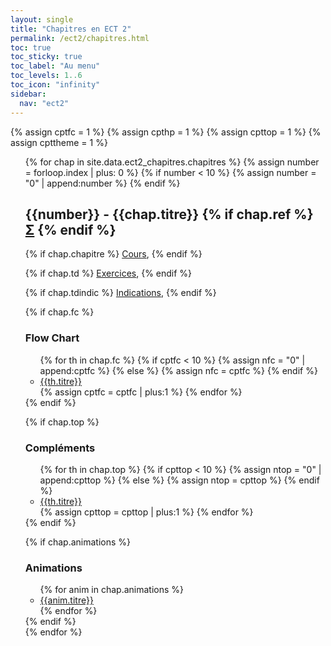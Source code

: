 ```yaml
---
layout: single
title: "Chapitres en ECT 2"
permalink: /ect2/chapitres.html
toc: true
toc_sticky: true
toc_label: "Au menu"
toc_levels: 1..6
toc_icon: "infinity"
sidebar:
  nav: "ect2"
---
```


{% assign cptfc = 1 %}
{% assign cpthp = 1 %}
{% assign cpttop = 1 %}
{% assign cpttheme = 1 %}

<ul start="0" style="list-style-type:none">
{% for chap in site.data.ect2_chapitres.chapitres %}
{% assign number = forloop.index | plus: 0 %}
{% if number < 10 %}
{% assign number = "0" | append:number %}
{% endif %}
<li>
<h2 class="mycss" id="chap_{{number}}">{{number}} - {{chap.titre}}
{% if chap.ref %}
<a href="./ect2_doc/ref/{{chap.ref}}" class="ref">&Sigma;</a>
{% endif %}</h2>
{% if chap.chapitre %}
<a href="./ect2_doc/ect2-chap{{number}}.pdf">Cours</a>,
{% endif %}

{% if chap.td %}
<a href="./ect2_doc/ect2-exos{{number}}.pdf">Exercices</a>,
{% endif %}

{% if chap.tdindic %}
<a href="./ect2_doc/ect2-exos_i{{number}}.pdf">Indications</a>,
{% endif %}

{% if chap.fc %}
<h3>Flow Chart</h3> <ul>
{% for th in chap.fc %}
{% if cptfc < 10 %}
{% assign nfc = "0" | append:cptfc %}
{% else %}
{% assign nfc = cptfc %}
{% endif %}
<li>
<a href="./ect2_doc/ect2-fc{{nfc}}.pdf">{{th.titre}}</a>
</li>
{% assign cptfc = cptfc | plus:1 %}
{% endfor %}
</ul>
{% endif %}

{% if chap.top %}
<h3>Compléments</h3> <ul>
{% for th in chap.top %}
{% if cpttop < 10 %}
{% assign ntop = "0" | append:cpttop %}
{% else %}
{% assign ntop = cpttop %}
{% endif %}
<li>
<a href="./ect2_doc/ect2-top_e{{ntop}}.pdf">{{th.titre}}</a>
</li>
{% assign cpttop = cpttop | plus:1 %}
{% endfor %}
</ul>
{% endif %}

{% if chap.animations %}
<h3>Animations</h3>
<ul>
{% for anim in chap.animations %}
<li>
<a href="./ect2_doc/animations{{anim.url}}" target="_blank">{{anim.titre}}</a>
</li>
{% endfor %}
</ul>
{% endif %}


</li>
{% endfor %}
</ul>
